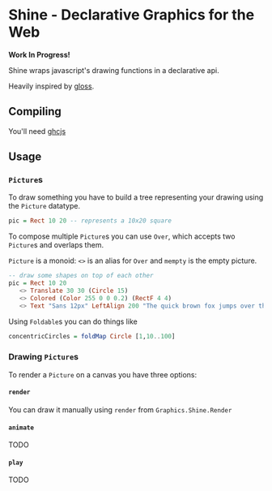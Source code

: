 # Shine - Declarative Graphics for the Web

**Work In Progress!**

Shine wraps javascript's drawing functions in a declarative api.

Heavily inspired by [gloss](http://gloss.ouroborus.net/).

## Compiling

You'll need [ghcjs](https://github.com/ghcjs/ghcjs)

## Usage

### `Picture`s

To draw something you have to build a tree representing your drawing using
the `Picture` datatype.

```haskell
pic = Rect 10 20 -- represents a 10x20 square
```

To compose multiple `Picture`s you can use `Over`, which accepts two `Picture`s
and overlaps them.

`Picture` is a monoid: `<>` is an alias for `Over` and `mempty` is the empty picture.

```haskell
-- draw some shapes on top of each other
pic = Rect 10 20
   <> Translate 30 30 (Circle 15)
   <> Colored (Color 255 0 0 0.2) (RectF 4 4)
   <> Text "Sans 12px" LeftAlign 200 "The quick brown fox jumps over the lazy dog."
```

Using `Foldable`s you can do things like

```haskell
concentricCircles = foldMap Circle [1,10..100]
```

### Drawing `Picture`s

To render a `Picture` on a canvas you have three options:

#### `render`

You can draw it manually using `render` from `Graphics.Shine.Render`

#### `animate`

TODO

#### `play`

TODO
